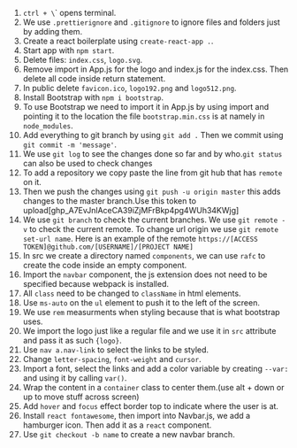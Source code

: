 1. `ctrl + \`\` opens terminal.
2. We use `.prettierignore` and `.gitignore` to ignore files and folders just by adding them.
3. Create a react boilerplate using `create-react-app .`.
4. Start app with `npm start`.
5. Delete files: `index.css`, `logo.svg`.
6. Remove import in App.js for the logo and index.js for the index.css. Then delete all code inside return statement.
7. In public delete `favicon.ico`, `logo192.png` and `logo512.png`.
8. Install Bootstrap with `npm i bootstrap`.
9. To use Bootstrap we need to import it in App.js by using import and pointing it to the location the file `bootstrap.min.css` is at namely in `node_modules`.
10. Add everything to git branch by using `git add .` Then we commit using `git commit -m 'message'`.
11. We use `git log` to see the changes done so far and by who.`git status` can also be used to check changes
12. To add a repository we copy paste the line from git hub that has `remote` on it.
13. Then we push the changes using `git push -u origin master` this adds changes to the master branch.Use this token to upload[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]
14. We use `git branch` to check the current branches. We use `git remote -v` to check the current remote. To change url origin we use `git remote set-url name`. Here is an example of the remote `https://[ACCESS TOKEN]@github.com/[USERNAME]/[PROJECT NAME]`
15. In src we create a directory named `components`, we can use `rafc` to create the code inside an empty component.
16. Import the `navbar` component, the js extension does not need to be specified because webpack is installed.
17. All `class` need to be changed to `className` in html elements.
18. Use `ms-auto` on the `ul` element to push it to the left of the screen.
19. We use `rem` measurments when styling because that is what bootstrap uses.
20. We import the logo just like a regular file and we use it in `src` attribute and pass it as such `{logo}`.
21. Use `nav a.nav-link` to select the links to be styled.
22. Change `letter-spacing`, `font-weight` and `cursor`.
23. Import a font, select the links and add a color variable by creating `--var:` and using it by calling `var()`.
24. Wrap the content in a `container` class to center them.(use alt + down or up to move stuff across screen)
25. Add `hover` and `focus` effect border top to indicate where the user is at.
26. Install `react fontawesome`, then import into Navbar.js, we add a hamburger icon. Then add it as a `react` component.
27. Use `git checkout -b name` to create a new navbar branch.
